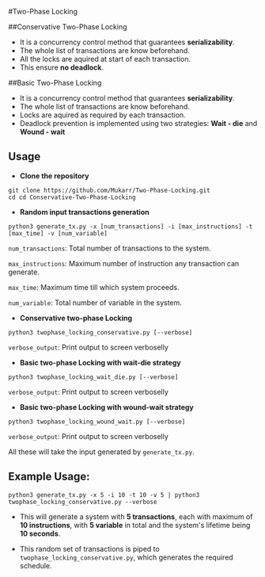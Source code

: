 #Two-Phase Locking


##Conservative Two-Phase Locking

- It is a concurrency control method that guarantees **serializability**.
- The whole list of transactions are know beforehand.
- All the locks are aquired at start of each transaction.
- This ensure **no deadlock**.

##Basic Two-Phase Locking

- It is a concurrency control method that guarantees **serializability**.
- The whole list of transactions are know beforehand.
- Locks are aquired as required by each transaction.
- Deadlock prevention is implemented using two strategies: **Wait - die** and **Wound - wait**


## Usage

- **Clone the repository**

```
git clone https://github.com/Mukarr/Two-Phase-Locking.git
cd cd Conservative-Two-Phase-Locking
```

- **Random input transactions generation**
```
python3 generate_tx.py -x [num_transactions] -i [max_instructions] -t [max_time] -v [num_variable]
```

`num_transactions`: Total number of transactions to the system.

`max_instructions`: Maximum number of instruction any transaction can generate.

`max_time`: Maximum time till which system proceeds.

`num_variable`: Total number of variable in the system.

- **Conservative two-phase Locking**
```
python3 twophase_locking_conservative.py [--verbose]
```

`verbose_output`: Print output to screen verboselly

- **Basic two-phase Locking with wait-die strategy**
```
python3 twophase_locking_wait_die.py [--verbose]
```

`verbose_output`: Print output to screen verboselly

- **Basic two-phase Locking with wound-wait strategy**
```
python3 twophase_locking_wound_wait.py [--verbose]
```

`verbose_output`: Print output to screen verboselly

All these will take the input generated by `generate_tx.py`.

## Example Usage:

```
python3 generate_tx.py -x 5 -i 10 -t 10 -v 5 | python3 twophase_locking_conservative.py --verbose
```

- This will generate a system with **5 transactions**, each with maximum of **10 instructions**, with **5 variable** in total and the system's lifetime being **10 seconds**.

- This random set of transactions is piped to `twophase_locking_conservative.py`, which generates the required schedule.


